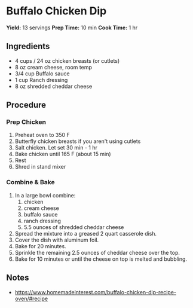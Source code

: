 # Buffalo Chicken Dip
**Yield:** 13 servings
**Prep Time:** 10 min
**Cook Time:** 1 hr

## Ingredients
- 4 cups / 24 oz chicken breasts (or cutlets)
- 8 oz cream cheese, room temp
- 3/4 cup  Buffalo sauce
- 1 cup Ranch dressing
- 8 oz shredded cheddar cheese

## Procedure
### Prep Chicken
1. Preheat oven to 350 F
2. Butterfly chicken breasts if you aren't using cutlets
3. Salt chicken. Let set 30 min - 1 hr
4. Bake chicken until 165 F (about 15 min)
5. Rest
6. Shred in stand mixer

### Combine & Bake
1. In a large bowl combine:
     1. chicken
     2. cream cheese
     3. buffalo sauce
     4. ranch dressing
     5. 5.5 ounces of shredded cheddar cheese
2. Spread the mixture into a greased 2 quart casserole dish.
3. Cover the dish with aluminum foil.
4. Bake for 20 minutes.
5. Sprinkle the remaining 2.5 ounces of cheddar cheese over the top.
6. Bake for 10 minutes or until the cheese on top is melted and bubbling.

## Notes
- https://www.homemadeinterest.com/buffalo-chicken-dip-recipe-oven/#recipe
